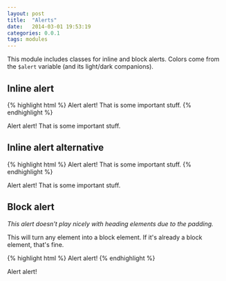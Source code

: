 ```yaml
---
layout: post
title:  "Alerts"
date:   2014-03-01 19:53:19
categories: 0.0.1
tags: modules
---
```


This module includes classes for inline and block alerts. Colors come from the `$alert` variable (and its light/dark companions).

## Inline alert


{% highlight html %}
<span class="prncs-alert-inline">Alert alert!</span> That is some important stuff.
{% endhighlight %}

<span class="prncs-alert-inline">Alert alert!</span> That is some important stuff.

## Inline alert alternative

{% highlight html %}
<span class="prncs-alert">Alert alert!</span> That is some important stuff.
{% endhighlight %}

<span class="prncs-alert">Alert alert!</span> That is some important stuff.

## Block alert

*This alert doesn't play nicely with heading elements due to the padding.*

This will turn any element into a block element. If it's already a block element, that's fine.

{% highlight html %}
<span class="prncs-alert-block">Alert alert!</span>
{% endhighlight %}

<span class="prncs-alert-block">Alert alert!</span>